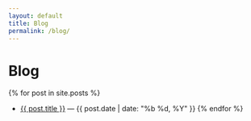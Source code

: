 ```yaml
---
layout: default
title: Blog
permalink: /blog/
---
```


# Blog

{% for post in site.posts %}
- <a href="{{ post.url }}">{{ post.title }}</a> — {{ post.date | date: "%b %d, %Y" }}
{% endfor %}